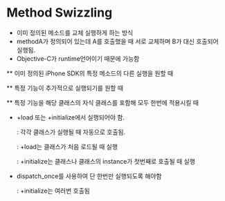 # Method Swizzling

* 이미 정의된 메소드를 교체 실행하게 하는 방식
* methodA가 정의되어 있는데 A를 호출했을 때 서로 교체하며 B가 대신 호출되어 실행됨.
* Objective-C가 runtime언어이기 때문에 가능함



** 이미 정의된 iPhone SDK의 특정 메소드의 다른 실행을 원할 때

** 특정 기능이 추가적으로 실행되기를 원할 때

** 특정 기능을 해당 클래스의 자식 클래스를 포함해 모두 한번에 적용시킬 때



* +load 또는 +initialize에서 실행되어야 함.

  : 각각 클래스가 실행될 때 자동으로 호출됨.

  : +load는 클래스가 처음 로드될 때 실행

  : +initialize는 클래스나 클래스의 instance가 첫번째로 호출될 때 실행

* dispatch_once를 사용하여 단 한번만 실행되도록 해야함

  : +initialize는 여러번 호출됨